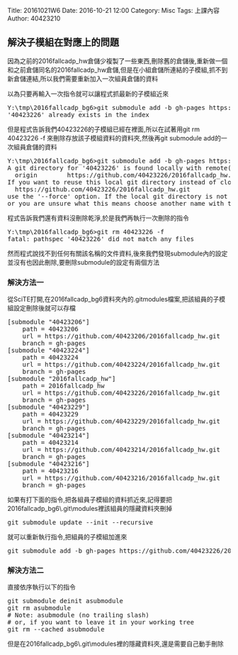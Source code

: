 Title: 20161021W6
Date: 2016-10-21 12:00
Category: Misc
Tags: 上課內容
Author: 40423210

<h2>解決子模組在對應上的問題</h2>
<p>因為之前的2016fallcadp_hw倉儲少複製了一些東西,刪除舊的倉儲後,重新做一個和之前倉儲同名的2016fallcadp_hw倉儲,但是在小組倉儲所連結的子模組,抓不到新倉儲連結,所以我們需要重新加入一次組員倉儲的資料</p>
<p>以為只要再輸入一次指令就可以讓程式抓最新的子模組近來</p>
<pre>
Y:\tmp\2016fallcadp_bg6>git submodule add -b gh-pages https://github.com/40423226/2016fallcadp_hw.git 40423226
'40423226' already exists in the index
</pre>

<p>但是程式告訴我們40423226的子模組已經在裡面,所以在試著用git rm 40423226 -f 來刪除存放該子模組資料的資料夾,然後再git submodule add的一次組員倉儲的資料</p>
<pre>
Y:\tmp\2016fallcadp_bg6>git submodule add -b gh-pages https://github.com/40423226/2016fallcadp_hw.git 40423226
A git directory for '40423226' is found locally with remote(s):
  origin        https://github.com/40423226/2016fallcadp_hw.git
If you want to reuse this local git directory instead of cloning again from
  https://github.com/40423226/2016fallcadp_hw.git
use the '--force' option. If the local git directory is not the correct repo
or you are unsure what this means choose another name with the '--name' option.
</pre>

<p>程式告訴我們還有資料沒刪除乾淨,於是我們再執行一次刪除的指令</p>
<pre>
Y:\tmp\2016fallcadp_bg6>git rm 40423226 -f
fatal: pathspec '40423226' did not match any files
</pre>

<p>然而程式說找不到任何有關該名稱的文件資料,後來我們發現submodule內的設定並沒有也因此刪除,要刪除submodule的設定有兩個方法</p>

<h3>解決方法一</h3>
<p>從SciTE打開,在2016fallcadp_bg6資料夾內的.gitmodules檔案,把該組員的子模組設定刪除後就可以存檔</p>
<pre>
[submodule "40423206"]
	path = 40423206
	url = https://github.com/40423206/2016fallcadp_hw.git
	branch = gh-pages
[submodule "40423224"]
	path = 40423224
	url = https://github.com/40423224/2016fallcadp_hw.git
	branch = gh-pages
[submodule "2016fallcadp_hw"]
	path = 2016fallcadp_hw
	url = https://github.com/40423226/2016fallcadp_hw.git
	branch = gh-pages
[submodule "40423229"]
	path = 40423229
	url = https://github.com/40423229/2016fallcadp_hw.git
	branch = gh-pages
[submodule "40423214"]
	path = 40423214
	url = https://github.com/40423214/2016fallcadp_hw.git
	branch = gh-pages
[submodule "40423216"]
	path = 40423216
	url = https://github.com/40423216/2016fallcadp_hw.git
	branch = gh-pages
</pre>

<p>如果有打下面的指令,把各組員子模組的資料抓近來,記得要把2016fallcadp_bg6\.git\modules裡該組員的隱藏資料夾刪掉</p>
<pre>
git submodule update --init --recursive
</pre>

<p>就可以重新執行指令,把組員的子模組加進來</p>
<pre>
git submodule add -b gh-pages https://github.com/40423226/2016fallcadp_hw.git 40423226
</pre>
<h3>解決方法二</h3>
<p>直接依序執行以下的指令</p>
<pre>
git submodule deinit asubmodule    
git rm asubmodule
# Note: asubmodule (no trailing slash)
# or, if you want to leave it in your working tree
git rm --cached asubmodule
</pre>
<p>但是在2016fallcadp_bg6\.git\modules裡的隱藏資料夾,還是需要自己動手刪除</p>